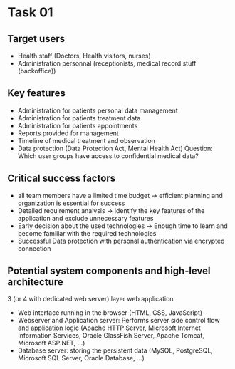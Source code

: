 Task 01
=======

Target users
------------
- Health staff (Doctors, Health visitors, nurses)
- Administration personnal (receptionists, medical record stuff (backoffice))

Key features
------------
- Administration for patients personal data management
- Administration for patients treatment data
- Administration for patients appointments
- Reports provided for management
- Timeline of medical treatment and observation
- Data protection (Data Protection Act, Mental Health Act) 
Question: Which user groups have access to confidential medical data?

Critical success factors
------------------------
- all team members have a limited time budget -> efficient planning and organization is essential for success
- Detailed requirement analysis -> identify the key features of the application and exclude unnecessary features
- Early decision about the used technologies -> Enough time to learn and become familiar with the required technologies
- Successful Data protection with personal authentication via encrypted connection

Potential system components and high-level architecture
-------------------------------------------------------
3 (or 4 with dedicated web server) layer web application

- Web interface running in the browser (HTML, CSS, JavaScript)
- Webserver and Application server: Performs server side control flow and application logic 
		(Apache HTTP Server, Microsoft Internet Information Services, Oracle GlassFish Server, Apache Tomcat, Microsoft ASP.NET, ...)
- Database server: storing the persistent data (MySQL, PostgreSQL, Microsoft SQL Server, Oracle Database, ...)

